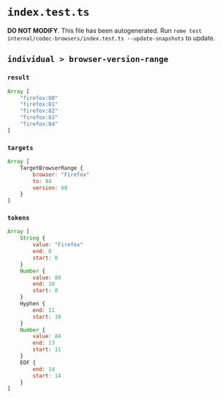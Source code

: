 # `index.test.ts`

**DO NOT MODIFY**. This file has been autogenerated. Run `rome test internal/codec-browsers/index.test.ts --update-snapshots` to update.

## `individual > browser-version-range`

### `result`

```javascript
Array [
	"firefox:80"
	"firefox:81"
	"firefox:82"
	"firefox:83"
	"firefox:84"
]
```

### `targets`

```javascript
Array [
	TargetBrowserRange {
		browser: "Firefox"
		to: 84
		version: 80
	}
]
```

### `tokens`

```javascript
Array [
	String {
		value: "Firefox"
		end: 8
		start: 0
	}
	Number {
		value: 80
		end: 10
		start: 8
	}
	Hyphen {
		end: 11
		start: 10
	}
	Number {
		value: 84
		end: 13
		start: 11
	}
	EOF {
		end: 14
		start: 14
	}
]
```
